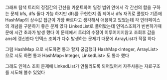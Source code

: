 그래프 탐색
트리의 정점간의 간선을 카운트하여 일정 범위 안에서 각 간선의 합을 구하는 문제
bfs, dfs 둘다 가능 하지만 dfs를 구현한지 좀 되어서 dfs 재귀로 풀었다
기존에 HashMap의 상수값 접근이 가장 빠르다고 생각해서 애용하고 있었는데
각 인터페이스의 개념을 구분하기 좋은 문제 였다
LinkedList로 풀어봤는데 인덱스조회가 빈번하기때문에 시간 초과가 발생 했다
이 문제에서 트리의 수정이 이루어지지않고 조회후 값을 ans에 갱신한다
인덱스 조회가 다수 발생하는 문제기 때문에 ArrayList가 적절 하다

그럼 HashMap 으로 시도하면 통과 할지 궁금했다
HashMap<Integer, ArrayList<Integer>> 으로 시도 하면 통과
HashMap<Integer, LinkedList<Integer>>  도 통과 했다

그래도 인덱스 조회 문제에 LinkedList가 안풀리도록 되어있어서
자주사용는 자료구조를 시도해 볼수 있었다